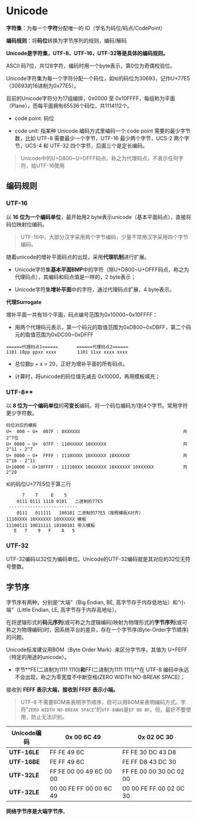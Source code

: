 # Unicode

**字符集**：为每一个**字符**分配唯一的 ID（学名为码位/码点/CodePoint）

**编码规则**：将**码位**转换为字节序列的规则，编码/解码



**Unicode是字符集，UTF-8、UTF-16、UTF-32等是具体的编码规则。**

ASCII 码7位，共128字符，编码时用一个byte表示，第0位为奇偶校验位。



Unicode字符集为每一个字符分配一个码位，如`知`的码位为30693，记作U+77E5（30693的16进制为0x77E5）。

目前的Unicode字符分为17组编排，0x0000 至 0x10FFFF，每组称为平面（Plane），而每平面拥有65536个码位，共1114112个。

- code point: 码位

- code unit:  指某种 Unicode 编码方式里编码一个 code point 需要的最少字节数，比如 UTF-8 需要最少一个字节，UTF-16 最少两个字节，UCS-2 两个字节，UCS-4 和 UTF-32 四个字节，后面三个是定长编码。

> Unicode中的U+D800~U+DFFF码点，称之为代理码点，不表示任何字符，给UTF-16使用



## 编码规则

### UTF-16

以 **16 位为一个编码单位**，最开始用2 byte表示unicode（基本平面码点），直接将码位映射位编码。

> UTF-16中，大部分汉字采用两个字节编码，少量不常用汉字采用四个字节编码。

随着unicode的增补平面码点的出现，采用**代理机制**进行扩展。

- Unicode字符集**基本平面BMP**中的字符（除U+D800~U+DFFF码点，称之为代理码点），其编码和码点值是一样的，2 byte表示；

- Unicode字符集**增补平面**中的字符，通过代理码点扩展，4 byte表示。

**代理Surrogate**

增补平面一共有16个平面，码点编号范围为0x10000~0x10FFFF：

- 用两个代理码元表示，第一个码元的取值范围为0xD800~0xDBFF，第二个码元的取值范围为0xDC00~0xDFFF

```
======代理码点1======       ======代理码点2====== 
1101 10pp ppxx xxxx        1101 11xx xxxx xxxx
```

- 总位数p + x = 20，正好为增补平面的所有码点。

- 计算时，将unicode的码位值先减去 0x10000，再用模板填充；

  

### UTF-8**

以 **8 位为一个编码单位**的**可变长**编码，将一个码位编码为1到4个字节。常用字符更少字符数。

```
码位对应的模板
U+  000 ~ U+  007F : 0XXXXXX                                       共2^7位
U+ 0080 ~ U+  07FF : 110XXXXX 10XXXXXX                             共2^11 - 2^7
U+ 0800 ~ U+  FFFF : 1110XXXX 10XXXXXX 10XXXXXX                    共2^16 - 2^11
U+10000 ~ U+10FFFF : 11110XXX 10XXXXXX 10XXXXXX 10XXXXXX           共2^20
```

`知`的码位U+77E5位于第三行

```
      7    7     E    5
    0111 0111 1110 0101   二进制的77E5
 --------------------------    
    0111   011111   100101 二进制的77E5（按照模板X对齐）
1110XXXX 10XXXXXX 10XXXXXX 模板
11100111 10011111 10100101 带入模板
   E   7    9   F    A   5    
```



### UTF-32

UTF-32编码以32位为编码单位。Unicode的UTF-32编码就是其对应的32位无符号整数。



## 字节序

字节序有两种，分别是“大端”（Big Endian, BE, 高字节存于内存低地址）和“小端”（Little Endian, LE, 高字节存于内存高地址）。

在将逻辑形式的**码元序列**(或可称之为逻辑编码)映射为物理形式的**字节序列**(或可称之为物理编码)时，因系统平台的差异，存在一个字节序(Byte-Order字节顺序)的问题。

Unicode标准建议用BOM（Byte Order Mark）来区分字节序，其值为 U+FEFF（特定的用途的unicode）。

- 字节**FE(二进制为1111 1110)**和**FF(二进制为1111 1111)**在 UTF-8 编码中永远不会出现，称之为零宽度不中断空格(ZERO WIDTH NO-BREAK SPACE)；

接收到 **FEFF 表示大端，接收到 FFEF 表示小端。**

> UTF-8 不需要BOM来表明字节顺序，但可以用BOM来表明编码方式。字符”`ZERO WIDTH NO-BREAK SPACE`“的`UTF-8编码`是`EF BB BF`。但，最好不要使用，防止无法识别。

| **Unicode编码** | 0x 00 6C 49             | 0x 02 0C 30             |
| --------------- | ----------------------- | ----------------------- |
| **UTF-16LE**    | FF FE 49 6C             | FF FE 30 DC 43 D8       |
| **UTF-16BE**    | FE FF 49 6C             | FE FF D8 43 DC 30       |
| **UTF-32LE**    | FF FE 00 00 49 6C 00 00 | FF FE 00 00 30 0C 02 00 |
| **UTF-32LE**    | 00 00 FE FF 00 00 6C 49 | 00 00 FE FF 00 02 0C 30 |

**网络字节序是大端字节序**。